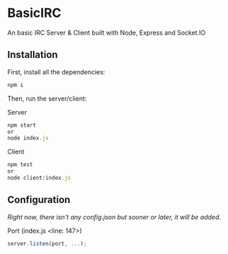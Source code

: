 # BasicIRC

An basic IRC Server & Client built with Node, Express and Socket.IO

## Installation

First, install all the dependencies: 
```js
npm i
```
Then, run the server/client:

Server
```js
npm start
or
node index.js
```

Client
```js
npm test
or
node client/index.js
```

## Configuration

*Right now, there isn't any config.json but sooner or later, it will be added.*

Port (index.js <line: 147>)
```js
server.listen(port, ...);
```
